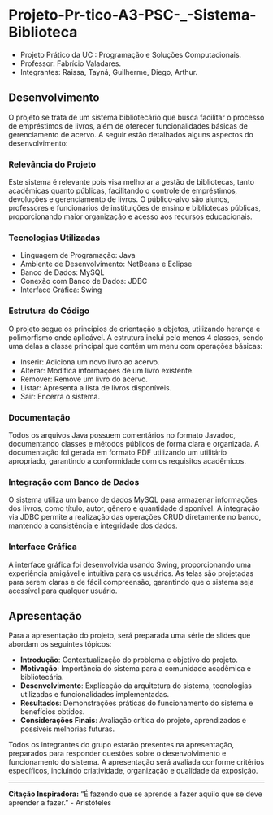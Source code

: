 # Projeto-Pr-tico-A3-PSC-_-Sistema-Biblioteca
- Projeto Prático da UC : Programação e Soluções Computacionais. 
- Professor: Fabrício Valadares.
- Integrantes: Raissa, Tayná, Guilherme, Diego, Arthur.

## Desenvolvimento

O projeto se trata de um sistema bibliotecário que busca facilitar o processo de empréstimos de livros, além de oferecer funcionalidades básicas de gerenciamento de acervo. A seguir estão detalhados alguns aspectos do desenvolvimento:

### Relevância do Projeto

Este sistema é relevante pois visa melhorar a gestão de bibliotecas, tanto acadêmicas quanto públicas, facilitando o controle de empréstimos, devoluções e gerenciamento de livros. O público-alvo são alunos, professores e funcionários de instituições de ensino e bibliotecas públicas, proporcionando maior organização e acesso aos recursos educacionais.

### Tecnologias Utilizadas

- Linguagem de Programação: Java
- Ambiente de Desenvolvimento: NetBeans e Eclipse
- Banco de Dados: MySQL
- Conexão com Banco de Dados: JDBC
- Interface Gráfica: Swing

### Estrutura do Código

O projeto segue os princípios de orientação a objetos, utilizando herança e polimorfismo onde aplicável. A estrutura inclui pelo menos 4 classes, sendo uma delas a classe principal que contém um menu com operações básicas:

- Inserir: Adiciona um novo livro ao acervo.
- Alterar: Modifica informações de um livro existente.
- Remover: Remove um livro do acervo.
- Listar: Apresenta a lista de livros disponíveis.
- Sair: Encerra o sistema.

### Documentação

Todos os arquivos Java possuem comentários no formato Javadoc, documentando classes e métodos públicos de forma clara e organizada. A documentação foi gerada em formato PDF utilizando um utilitário apropriado, garantindo a conformidade com os requisitos acadêmicos.

### Integração com Banco de Dados

O sistema utiliza um banco de dados MySQL para armazenar informações dos livros, como título, autor, gênero e quantidade disponível. A integração via JDBC permite a realização das operações CRUD diretamente no banco, mantendo a consistência e integridade dos dados.

### Interface Gráfica

A interface gráfica foi desenvolvida usando Swing, proporcionando uma experiência amigável e intuitiva para os usuários. As telas são projetadas para serem claras e de fácil compreensão, garantindo que o sistema seja acessível para qualquer usuário.

## Apresentação

Para a apresentação do projeto, será preparada uma série de slides que abordam os seguintes tópicos:

- **Introdução**: Contextualização do problema e objetivo do projeto.
- **Motivação**: Importância do sistema para a comunidade acadêmica e bibliotecária.
- **Desenvolvimento**: Explicação da arquitetura do sistema, tecnologias utilizadas e funcionalidades implementadas.
- **Resultados**: Demonstrações práticas do funcionamento do sistema e benefícios obtidos.
- **Considerações Finais**: Avaliação crítica do projeto, aprendizados e possíveis melhorias futuras.

Todos os integrantes do grupo estarão presentes na apresentação, preparados para responder questões sobre o desenvolvimento e funcionamento do sistema. A apresentação será avaliada conforme critérios específicos, incluindo criatividade, organização e qualidade da exposição.

---

**Citação Inspiradora:**
“É fazendo que se aprende a fazer aquilo que se deve aprender a fazer.” - Aristóteles
